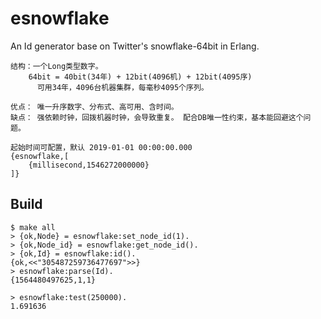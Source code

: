 esnowflake
=====

An Id generator base on Twitter's snowflake-64bit in Erlang.

	结构：一个Long类型数字。 
		64bit = 40bit(34年) + 12bit(4096机) + 12bit(4095序) 
		  可用34年，4096台机器集群，每毫秒4095个序列。
	
	优点： 唯一升序数字、分布式、高可用、含时间。
	缺点： 强依赖时钟，回拨机器时钟，会导致重复。 配合DB唯一性约束，基本能回避这个问题。
	
	起始时间可配置，默认 2019-01-01 00:00:00.000
	{esnowflake,[
		{millisecond,1546272000000}
	]}

Build
-----

    $ make all
    > {ok,Node} = esnowflake:set_node_id(1).
    > {ok,Node_id} = esnowflake:get_node_id().
    > {ok,Id} = esnowflake:id().
    {ok,<<"305487259736477697">>}
    > esnowflake:parse(Id).
    {1564480497625,1,1}
    
    > esnowflake:test(250000).
    1.691636
    
    
